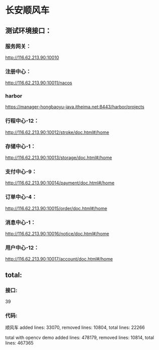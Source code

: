 # 长安顺风车

## 测试环境接口：

###  服务网关： 

 http://116.62.213.90:10010

###  注册中心： 

 http://116.62.213.90:10011/nacos

###  harbor
 https://manager-hongbaoyu-java.itheima.net:8443/harbor/projects
 


###  行程中心-12： 

 http://116.62.213.90:10012/stroke/doc.html#/home

###  存储中心-1： 

 http://116.62.213.90:10013/storage/doc.html#/home

###  支付中心-9： 

 http://116.62.213.90:10014/payment/doc.html#/home

###  订单中心-4： 

 http://116.62.213.90:10015/order/doc.html#/home

###  消息中心-1： 

 http://116.62.213.90:10016/notice/doc.html#/home

###  用户中心-12： 

 http://116.62.213.90:10017/account/doc.html#/home

## total:

### 接口:

39

### 代码:

顺风车
added lines: 33070, removed lines: 10804, total lines: 22266

total with opencv demo
added lines: 478179, removed lines: 10814, total lines: 467365
